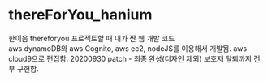 # thereForYou_hanium
한이음 thereforyou 프로젝트할 때 내가 짠 웹 개발 코드<br>
aws dynamoDB와 aws Cognito, aws ec2, nodeJS를 이용해서 개발됨.
aws cloud9으로 편집함.
20200930 patch - 최종 완성(디자인 제외) 보호자 탈퇴까지 전부 구현함.

